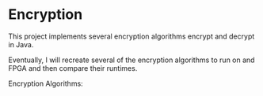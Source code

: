 # Encryption

This project implements several encryption algorithms encrypt and decrypt in Java.

Eventually, I will recreate several of the encryption algorithms to run on
and FPGA and then compare their runtimes.

Encryption Algorithms:


